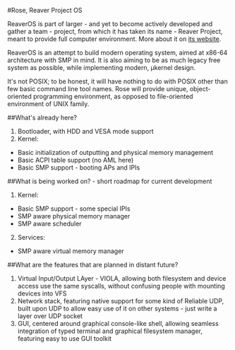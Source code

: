 #Rose, Reaver Project OS

ReaverOS is part of larger - and yet to become actively developed and gather a team - project,
from which it has taken its name - Reaver Project, meant to provide full computer environment.
More about it on [its website](http://reaver-project.org/).

ReaverOS is an attempt to build modern operating system, aimed at x86-64 architecture with
SMP in mind. It is also aiming to be as much legacy free system as possible, while implementing
modern, µkernel design.

It's not POSIX; to be honest, it will have nothing to do with POSIX other than few basic command
line tool names. Rose will provide unique, object-oriented programming environment, as opposed
to file-oriented environment of UNIX family.

##What's already here?

 1. Bootloader, with HDD and VESA mode support
 2. Kernel:
   * Basic initialization of outputting and physical memory management
   * Basic ACPI table support (no AML here)
   * Basic SMP support - booting APs and IPIs
   
##What is being worked on? - short roadmap for current development

 1. Kernel:
   * Basic SMP support - some special IPIs
   * SMP aware physical memory manager
   * SMP aware scheduler
 2. Services:
   * SMP aware virtual memory manager
   
##What are the features that are planned in distant future?

 1. Virtual Input/Output LAyer - VIOLA, allowing both filesystem and device access use the same
    syscalls, without confusing people with mounting devices into VFS
 2. Network stack, featuring native support for some kind of Reliable UDP, built upon UDP to
    allow easy use of it on other systems - just write a layer over UDP socket
 3. GUI, centered around graphical console-like shell, allowing seamless integration of typed
    terminal and graphical filesystem manager, featuring easy to use GUI toolkit
